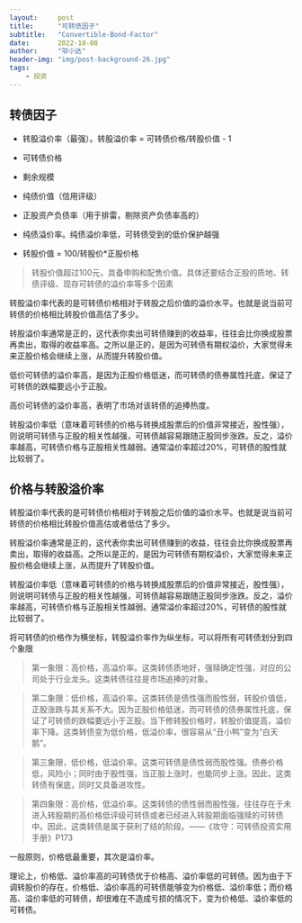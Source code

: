 ```yaml
---
layout:     post
title:      "可转债因子"
subtitle:   "Convertible-Bond-Factor"
date:       2022-10-08
author:     "邬小达"
header-img: "img/post-background-26.jpg"
tags:
    - 投资
---
```


## 转债因子

* 转股溢价率（最强）。转股溢价率 = 可转债价格/转股价值 - 1
* 可转债价格

* 剩余规模

* 纯债价值（信用评级）

* 正股资产负债率（用于排雷，剔除资产负债率高的）

* 纯债溢价率。纯债溢价率低，可转债受到的低价保护越强
* 转股价值 = 100/转股价*正股价格

> 转股价值超过100元，具备申购和配售价值。具体还要结合正股的质地、转债评级、现存可转债的溢价率等多个因素

转股溢价率代表的是可转债价格相对于转股之后价值的溢价水平。也就是说当前可转债的价格相比转股价值高估了多少。

转股溢价率通常是正的，这代表你卖出可转债赚到的收益率，往往会比你换成股票再卖出，取得的收益率高。之所以是正的，是因为可转债有期权溢价，大家觉得未来正股价格会继续上涨，从而提升转股价值。

低价可转债的溢价率高，是因为正股价格低迷，而可转债的债券属性托底，保证了可转债的跌幅要远小于正股。

高价可转债的溢价率高，表明了市场对该转债的追捧热度。

转股溢价率低（意味着可转债的价格与转换成股票后的价值非常接近，股性强），则说明可转债与正股的相关性越强，可转债越容易跟随正股同步涨跌。反之，溢价率越高，可转债价格与正股相关性越弱。通常溢价率超过20%，可转债的股性就比较弱了。

## 价格与转股溢价率

转股溢价率代表的是可转债价格相对于转股之后价值的溢价水平。也就是说当前可转债的价格相比转股价值高估或者低估了多少。

转股溢价率通常是正的，这代表你卖出可转债赚到的收益，往往会比你换成股票再卖出，取得的收益高。之所以是正的，是因为可转债有期权溢价，大家觉得未来正股价格会继续上涨，从而提升了转股价值。

转股溢价率低（意味着可转债的价格与转换成股票后的价值非常接近，股性强），则说明可转债与正股的相关性越强，可转债越容易跟随正股同步涨跌。反之，溢价率越高，可转债价格与正股相关性越弱。通常溢价率超过20%，可转债的股性就比较弱了。

将可转债的价格作为横坐标，转股溢价率作为纵坐标，可以将所有可转债划分到四个象限

> 第一象限：高价格，高溢价率。这类转债质地好，强赎确定性强，对应的公司处于行业龙头。这类转债往往是市场追捧的对象。

> 第二象限：低价格，高溢价率。这类转债是债性强而股性弱，转股价值低，正股涨跌与其关系不大。因为正股价格低迷，而可转债的债券属性托底，保证了可转债的跌幅要远小于正股。当下修转股价格时，转股价值提高，溢价率下降。这类转债变为低价格，低溢价率，很容易从“丑小鸭”变为“白天鹅”。

> 第三象限，低价格，低溢价率。这类可转债是债性弱而股性强。债券价格低，风险小；同时由于股性强，当正股上涨时，也能同步上涨。因此，这类转债有保底，同时又具备进攻性。

> 第四象限：高价格，低溢价率。这类转债的债性弱而股性强，往往存在于未进入转股期的高价格低评级可转债或者已经进入转股期面临强赎的可转债中。因此，这类转债是属于获利了结的阶段。——《攻守：可转债投资实用手册》P173

一般原则，价格低最重要，其次是溢价率。

理论上，价格低、溢价率高的可转债优于价格高、溢价率低的可转债。因为由于下调转股价的存在，价格低、溢价率高的可转债能够变为价格低、溢价率低；而价格高、溢价率低的可转债，却很难在不造成亏损的情况下，变为价格低、溢价率低的可转债。